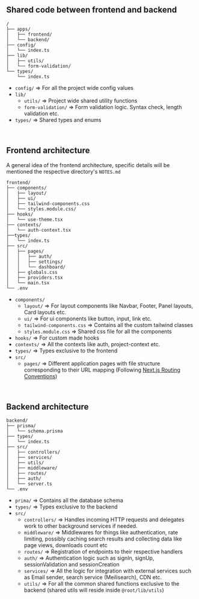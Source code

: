 ## Shared code between frontend and backend

```
/
├── apps/
│   ├── frontend/
│   └── backend/
├── config/
│   └── index.ts
├── lib/
│   ├── utils/
│   └── form-validation/
└── types/
    └── index.ts
```

- `config/`  =>  For all the project wide config values
- `lib/`
    - `utils/`  =>  Project wide shared utility functions
    - `form-validation/`  =>  Form validation logic. Syntax check, length validation etc.
- `types/`  =>  Shared types and enums
<br>

## Frontend architecture
A general idea of the frontend architecture, specific details will be mentioned the respective directory's `NOTES.md`

```
frontend/
├── components/
│   ├── layout/
│   ├── ui/
│   ├── tailwind-components.css
│   └── styles.module.css/
├── hooks/
│   └── use-theme.tsx
├── contexts/
│   └── auth-context.tsx
├──types/
│   └── index.ts
├── src/
│   ├── pages/
│   │   ├── auth/
│   │   ├── settings/
│   │   └── dashboard/
│   ├── globals.css
│   ├── providers.tsx
│   └── main.tsx
└── .env
```
- `components/`
    - `layout/`  =>  For layout components like Navbar, Footer, Panel layouts, Card layouts etc.
    - `ui/`  =>  For ui components like button, input, link etc.
    - `tailwind-components.css`  =>  Contains all the custom tailwind classes
    - `styles.module.css`  =>  Shared css file for all the components
- `hooks/`  =>  For custom made hooks
- `contexts/`  =>  All the contexts like auth, project-context etc.
- `types/`  =>  Types exclusive to the frontend
- `src/`
    - `pages/`  =>  Different application pages with file structure corresponding to their URL mapping (Following [Next.js Routing Conventions](https://nextjs.org/docs/app/building-your-application/routing))

<br>

## Backend architecture

```
backend/
├── prisma/
│   └── schema.prisma
├── types/
│   └── index.ts
├── src/
│   ├── controllers/
│   ├── services/
│   ├── utils/
│   ├── middleware/
│   ├── routes/
│   ├── auth/
│   └── server.ts
└── .env
```

- `prima/`  =>  Contains all the database schema
- `types/`  =>  Types exclusive to the backend
- `src/`
    - `controllers/`  =>  Handles incoming HTTP requests and delegates work to other background services if needed.
    - `middleware/`  =>  Middlewares for things like authentication, rate limiting, possibly caching search results and collecting data like page views, downloads count etc
    - `routes/`  =>  Registration of endpoints to their respective handlers
    - `auth/`  =>  Authentication logic such as signIn, signUp, sessionValidation and sessionCreation
    - `services/`  =>  All the logic for integration with external services such as Email sender, search service (Meilisearch), CDN etc.
    - `utils/`  =>  For all the common shared functions exclusive to the backend (shared utils will reside inside `@root/lib/utils`)
